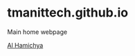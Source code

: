 # tmanittech.github.io
Main home webpage

  [Al Hamichya](https://tmanittech.github.io/Al_Hamichya/)

